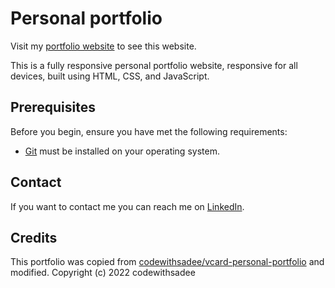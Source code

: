# Personal portfolio

Visit my [portfolio website](https://www.linkedin.com/in/ashishvats056/) to see this website.

This is a fully responsive personal portfolio website, responsive for all devices, built using HTML, CSS, and JavaScript.

## Prerequisites

Before you begin, ensure you have met the following requirements:

* [Git](https://git-scm.com/downloads "Download Git") must be installed on your operating system.

## Contact

If you want to contact me you can reach me on [LinkedIn](https://www.linkedin.com/in/ashishvats056/).

## Credits

This portfolio was copied from [codewithsadee/vcard-personal-portfolio](https://github.com/codewithsadee/vcard-personal-portfolio) and modified.
Copyright (c) 2022 codewithsadee
